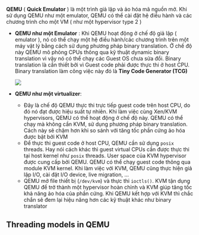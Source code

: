 **QEMU** ( **Quick Emulator** ) là một trình giả lập và ảo hóa mã nguồn mở. Khi sử dụng QEMU như một emulator, QEMU có thể cài đặt hệ điều hành và các chương trình cho một VM ( như một hypervisor type 2 ) 

  - **QEMU như một Emulator** : Khi QEMU hoạt động ở chế độ giả lập ( emulator ), nó có thể chạy một hệ điều hành/các chương trình trên một máy vật lý bằng cách sử dụng phương pháp binary translation. Ở chế độ này QEMU mô phỏng CPUs thông qua kỹ thuật dynamic binary translation vì vậy nó có thể chạy các Guest OS chưa sửa đổi. Binary translation là cần thiết bởi vì Guest code phải được thực thi ở host CPU. Binary translation làm công việc này đó là **Tiny Code Generator (TCG)**
  
       <img src="https://github.com/vjnkvt/Images/blob/master/TCG.png">

  - **QEMU như một virtualizer**:
    - Đây là chế độ QEMU thực thi trực tiếp guest code trên host CPU, do đó nó đạt được hiệu suất tự nhiên. Khi làm việc cùng Xen/KVM hypervisors, QEMU có thể hoạt động ở chế độ này. QEMU có thể chạy mà không cần KVM, sử dụng phương pháp binary translation. Cách này sẽ chậm hơn khi so sánh với tăng tốc phần cứng ảo hóa được bật bởi KVM
    - Để thực thi guest code ở host CPU, QEMU cần sử dụng ``posix`` threads. Hay nói cách khác thì guest virtual CPUs cần được thực thi tại host kernel như ``posix`` threads. User space của KVM hypervisor được cung cấp bởi QEMU. QEMU có thể chạy guest code thông qua module KVM kernel. Khi làm việc với KVM, QEMU cũng thực hiện giả lập I/O, cài đặt I/O device, live migration, ...
    - QEMU mở file thiết bị (``/dev/kvm``) và thực thi ``ioctls()``. KVM tận dụng QEMU để trở thành một hypervisor hoàn chỉnh và KVM giúp tăng tốc khả năng ảo hóa của phần cứng. Khi QEMU kết hợp với KVM thì chắc chắn sẽ đem lại hiệu năng hơn các kỹ thuật khác như binary translator
    
    <img src="">

## Threading models in QEMU

